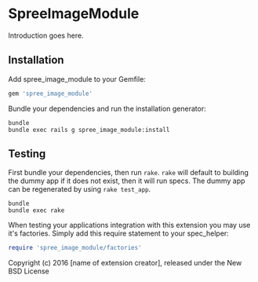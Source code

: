 SpreeImageModule
================

Introduction goes here.

Installation
------------

Add spree_image_module to your Gemfile:

```ruby
gem 'spree_image_module'
```

Bundle your dependencies and run the installation generator:

```shell
bundle
bundle exec rails g spree_image_module:install
```

Testing
-------

First bundle your dependencies, then run `rake`. `rake` will default to building the dummy app if it does not exist, then it will run specs. The dummy app can be regenerated by using `rake test_app`.

```shell
bundle
bundle exec rake
```

When testing your applications integration with this extension you may use it's factories.
Simply add this require statement to your spec_helper:

```ruby
require 'spree_image_module/factories'
```

Copyright (c) 2016 [name of extension creator], released under the New BSD License
